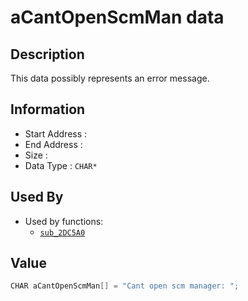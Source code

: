 # aCantOpenScmMan data

## Description

This data possibly represents an error message.

## Information

* Start Address : 
* End Address : 
* Size : 
* Data Type : `CHAR*`

## Used By

* Used by functions:
  * [`sub_2DC5A0`](sub_2DC5A0.md)

## Value

```c
CHAR aCantOpenScmMan[] = "Cant open scm manager: ";
```

